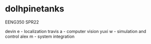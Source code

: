# dolhpinetanks
EENG350 SPR22

devin e - localization
travis a - computer vision
yuxi w - simulation and control
alex m - system integration
